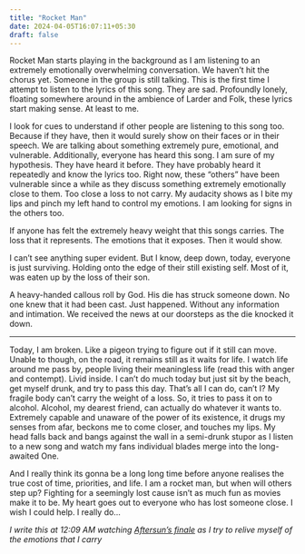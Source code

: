 ```yaml
---
title: "Rocket Man"
date: 2024-04-05T16:07:11+05:30
draft: false
---
```


Rocket Man starts playing in the background as I am listening to an extremely emotionally overwhelming conversation. We haven’t hit the chorus yet. Someone in the group is still talking. This is the first time I attempt to listen to the lyrics of this song. They are sad. Profoundly lonely, floating somewhere around in the ambience of Larder and Folk, these lyrics start making sense. At least to me.

I look for cues to understand if other people are listening to this song too. Because if they have, then it would surely show on their faces or in their speech. We are talking about something extremely pure, emotional, and vulnerable. Additionally, everyone has heard this song. I am sure of my hypothesis. They have heard it before. They have probably heard it repeatedly and know the lyrics too. Right now, these “others” have been vulnerable since a while as they discuss something extremely emotionally close to them. Too close a loss to not carry. My audacity shows as I bite my lips and pinch my left hand to control my emotions. I am looking for signs in the others too.

If anyone has felt the extremely heavy weight that this songs carries. The loss that it represents. The emotions that it exposes. Then it would show.

I can’t see anything super evident. But I know, deep down, today, everyone is just surviving. Holding onto the edge of their still existing self. Most of it, was eaten up by the loss of their son.

A heavy-handed callous roll by God. His die has struck someone down. No one knew that it had been cast. Just happened. Without any information and intimation. We received the news at our doorsteps as the die knocked it down.

---

Today, I am broken. Like a pigeon trying to figure out if it still can move. Unable to though, on the road, it remains still as it waits for life. I watch life around me pass by, people living their meaningless life (read this with anger and contempt). Livid inside. I can’t do much today but just sit by the beach, get myself drunk, and try to pass this day. That’s all I can do, can’t I? My fragile body can’t carry the weight of a loss. So, it tries to pass it on to alcohol. Alcohol, my dearest friend, can actually do whatever it wants to. Extremely capable and unaware of the power of its existence, it drugs my senses from afar, beckons me to come closer, and touches my lips. My head falls back and bangs against the wall in a semi-drunk stupor as I listen to a new song and watch my fans individual blades merge into the long-awaited One.

And I really think its gonna be a long long time before anyone realises the true cost of time, priorities, and life. I am a rocket man, but when will others step up? Fighting for a seemingly lost cause isn’t as much fun as movies make it to be. My heart goes out to everyone who has lost someone close. I wish I could help. I really do…

*I write this at 12:09 AM watching [Aftersun’s finale](https://www.youtube.com/watch?v=912Ntw7oYOg) as I try to relive 
myself of the emotions that I carry*
